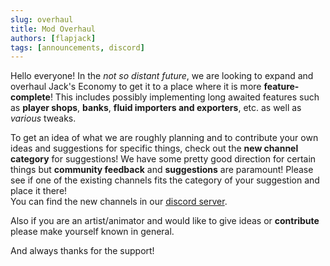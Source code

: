```yaml
---
slug: overhaul
title: Mod Overhaul
authors: [flapjack]
tags: [announcements, discord]
---
```


Hello everyone! In the *not so distant future*, we are looking to expand and overhaul Jack's Economy to get it to a place where it is more **feature-complete**! This includes possibly implementing long awaited features such as **player shops**, **banks**, **fluid importers and exporters**, etc. as well as *various* tweaks. 
<!-- truncate -->
To get an idea of what we are roughly planning and to contribute your own ideas and suggestions for specific things, check out the **new channel category** for suggestions!  We have some pretty good direction for certain things but **community feedback** and **suggestions** are paramount! Please see if one of the existing channels fits the category of your suggestion and place it there!\
You can find the new channels in our [discord server](https://discord.gg/3F8gBbMCXU).

Also if you are an artist/animator and would like to give ideas or **contribute** please make yourself known in ⁠general.

And always thanks for the support!